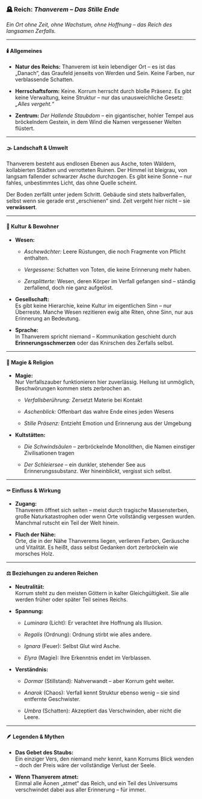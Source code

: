 ### 🪦 **Reich: _Thanverem – Das Stille Ende_**

_Ein Ort ohne Zeit, ohne Wachstum, ohne Hoffnung – das Reich des langsamen Zerfalls._

---

#### 🕯️ Allgemeines

- **Natur des Reichs:** Thanverem ist kein lebendiger Ort – es ist das „Danach“, das Graufeld jenseits von Werden und Sein. Keine Farben, nur verblassende Schatten.
    
- **Herrschaftsform:** Keine. Korrum herrscht durch bloße Präsenz. Es gibt keine Verwaltung, keine Struktur – nur das unausweichliche Gesetz: _„Alles vergeht.“_
    
- **Zentrum:** _Der Hallende Staubdom_ – ein gigantischer, hohler Tempel aus bröckelndem Gestein, in dem Wind die Namen vergessener Welten flüstert.
    

---

#### 🌫️ Landschaft & Umwelt

Thanverem besteht aus endlosen Ebenen aus Asche, toten Wäldern, kollabierten Städten und verrotteten Ruinen. Der Himmel ist bleigrau, von langsam fallender schwarzer Asche durchzogen. Es gibt keine Sonne – nur fahles, unbestimmtes Licht, das ohne Quelle scheint.

Der Boden zerfällt unter jedem Schritt. Gebäude sind stets halbverfallen, selbst wenn sie gerade erst „erschienen“ sind. Zeit vergeht hier nicht – sie **verwässert**.

---

#### 🦴 Kultur & Bewohner

- **Wesen:**
    
    - _Aschewächter:_ Leere Rüstungen, die noch Fragmente von Pflicht enthalten.
        
    - _Vergessene:_ Schatten von Toten, die keine Erinnerung mehr haben.
        
    - _Zersplitterte:_ Wesen, deren Körper im Verfall gefangen sind – ständig zerfallend, doch nie ganz aufgelöst.
        
- **Gesellschaft:**  
    Es gibt keine Hierarchie, keine Kultur im eigentlichen Sinn – nur Überreste. Manche Wesen rezitieren ewig alte Riten, ohne Sinn, nur aus Erinnerung an Bedeutung.
    
- **Sprache:**  
    In Thanverem spricht niemand – Kommunikation geschieht durch **Erinnerungsschmerzen** oder das Knirschen des Zerfalls selbst.
    

---

#### 🧟 Magie & Religion

- **Magie:**  
    Nur Verfallszauber funktionieren hier zuverlässig. Heilung ist unmöglich, Beschwörungen kommen stets zerbrochen an.
    
    - _Verfallsberührung:_ Zersetzt Materie bei Kontakt
        
    - _Aschenblick:_ Offenbart das wahre Ende eines jeden Wesens
        
    - _Stille Präsenz:_ Entzieht Emotion und Erinnerung aus der Umgebung
        
- **Kultstätten:**
    
    - _Die Schwindsäulen_ – zerbröckelnde Monolithen, die Namen einstiger Zivilisationen tragen
        
    - _Der Schleiersee_ – ein dunkler, stehender See aus Erinnerungssubstanz. Wer hineinblickt, vergisst sich selbst.
        

---

#### ⚰️ Einfluss & Wirkung

- **Zugang:**  
    Thanverem öffnet sich selten – meist durch tragische Massensterben, große Naturkatastrophen oder wenn Orte vollständig vergessen wurden. Manchmal rutscht ein Teil der Welt hinein.
    
- **Fluch der Nähe:**  
    Orte, die in der Nähe Thanverems liegen, verlieren Farben, Geräusche und Vitalität. Es heißt, dass selbst Gedanken dort zerbröckeln wie morsches Holz.
    

---

#### ⚖️ Beziehungen zu anderen Reichen

- **Neutralität:**  
    Korrum steht zu den meisten Göttern in kalter Gleichgültigkeit. Sie alle werden früher oder später Teil seines Reichs.
    
- **Spannung:**
    
    - _Luminara_ (Licht): Er verachtet ihre Hoffnung als Illusion.
        
    - _Regalis_ (Ordnung): Ordnung stirbt wie alles andere.
        
    - _Ignara_ (Feuer): Selbst Glut wird Asche.
        
    - _Elyra_ (Magie): Ihre Erkenntnis endet im Verblassen.
        
- **Verständnis:**
    
    - _Dormar_ (Stillstand): Nahverwandt – aber Korrum geht weiter.
        
    - _Anarok_ (Chaos): Verfall kennt Struktur ebenso wenig – sie sind entfernte Geschwister.
        
    - _Umbra_ (Schatten): Akzeptiert das Verschwinden, aber nicht die Leere.
        

---

#### 🪶 Legenden & Mythen

- **Das Gebet des Staubs:**  
    Ein einziger Vers, den niemand mehr kennt, kann Korrums Blick wenden – doch der Preis wäre der vollständige Verlust der Seele.
    
- **Wenn Thanverem atmet:**  
    Einmal alle Äonen „atmet“ das Reich, und ein Teil des Universums verschwindet dabei aus aller Erinnerung – für immer.
